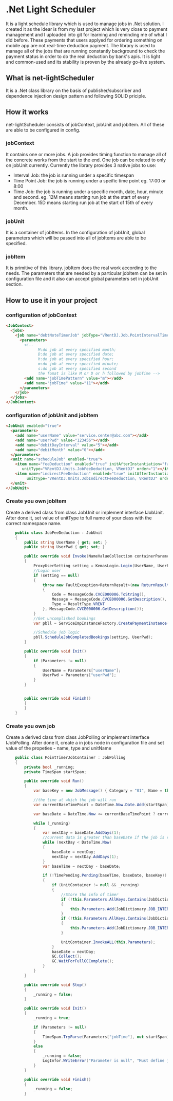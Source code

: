 # .Net Light Scheduler

It is a light schedule library which is used to manage jobs in .Net solution. I created it as the idear is from my last project which is very close to payment management and I uploaded into git for learning and reminding me of what I did before. These payments that users applyed for ordering something on mobile app are not real-time deduction payment. The library is used to manage all of the jobs that are running constantly background to check the payment status in order to do the real deduction by bank's apis. It is light and common-used and its stability is proven by the already go-live system. 
## What is net-lightScheduler
It is a .Net class library on the basis of publisher/subscriber and dependence injection design pattern and following SOLID priciple. 
## How it works
net-lightScheduler consists of jobContext, jobUnit and jobItem. All of these are able to be configured in config.
### jobContext
It contains one or more jobs. A job provides timing function to manage all of the concrete works from the start to the end. One job can be related to only on jobUnit currently.
Currently the library provides 3 native jobs to use:  
- Interval Job: the job is running under a specific timespan
- Time Point Job: the job is running under a speific time point eg. 17:00 or 8:00
- Time Job: the job is running under a specific month, date, hour, minute and second. eg. 12M means starting run job at the start of every December. 15D means starting run job at the start of 15th of every month.

### jobUnit
It is a container of jobItems. In the configuration of jobUnit, global parameters which will be passed into all of jobItems are able to be specified.

### jobItem
It is primitive of this library. jobItem does the real work according to the needs. The parameters that are needed by a particular jobItem can be set in configuration file and it also can accept global parameters set in jobUnit section.
## How to use it in your project
### configuration of jobContext
```html
<JobContext>
  <jobs>
    <job name="debtNoteTimerJob" jobType="VRentDJ.Job.PointIntervalTimerJobContainer, VRentDJ" unitName="debtNoteJob">
      <parameters>
        <!--
              M:do job at every specified month; 
              D:do job at every specified date; 
              h:do job at every specified hour; 
              m:do job at every specified minute; 
              s:do job at every specified second
              the fomat is like M or D or h followed by jobTime -->
        <add name="jobTimePattern" value="m"></add>
        <add name="jobTime" value="11"></add>
      </parameters>
    </job>
  </jobs>
</JobContext>
```
### configuration of jobUnit and jobItem
```html
<JobUnit enabled="true">
  <parameters>
    <add name="userName" value="service.center@abc.com"></add>
    <add name="userPwd" value="123456"></add>
    <add name="debitDayInterval" value="5"></add>
    <add name="debitMonth" value="0"></add>
  </parameters>
  <unit name="scheduleJob" enabled="true">
    <item name="feeDeduction" enabled="true" initAfterInstantiation="false"
       unitType="VRentDJ.Units.JobFeeDeduction, VRentDJ" order="1"></item>
    <item name="indirectFeeDeduction" enabled="true" initAfterInstantiation="false"
         unitType="VRentDJ.Units.JobIndirectFeeDeduction, VRentDJ" order="2"></item>
  </unit>
</JobUnit>
```
### Create you own jobItem
Create a derived class from class JobUnit or implement interface IJobUnit. After done it, set value of unitType to full name of your class with the correct namespace name. 
```C#
    public class JobFeeDeduction : JobUnit
    {
        public string UserName { get; set; }
        public string UserPwd { get; set; }

        public override void Invoke(NameValueCollection containerParameters = null)
        {
            ProxyUserSetting setting = KemasLogin.Login(UserName, UserPwd);
            //Login user
            if (setting == null)
            {
                throw new FaultException<ReturnResult>(new ReturnResult()
                {
                    Code = MessageCode.CVCE000006.ToString(),
                    Message = MessageCode.CVCE000006.GetDescription(),
                    Type = ResultType.VRENT
                }, MessageCode.CVCE000006.GetDescription());
            }
            //Get uncomplished bookings
            var pbll = ServiceImpInstanceFactory.CreatePaymentInstance(setting);

            //Schedule job logic
            pbll.ScheduleJobCompletedBookings(setting, UserPwd);
        }

        public override void Init()
        {
            if (Parameters != null)
            {
                UserName = Parameters["userName"];
                UserPwd = Parameters["userPwd"];
            }
        }


        public override void Finish()
        {
        }
    }
```
### Create you own job
Create a derived class from class JobPolling or implement interface IJobPolling. After done it, create a <job></job> in jobs node in configuration file and set value of the propeties - name, type and unitName
```C#
    public class PointTimerJobContainer : JobPolling
    {
        private bool _running;
        private TimeSpan startSpan;

        public override void Run()
        {
            var baseKey = new JobMessage() { Category = "01", Name = this.Name, BaseKey = Guid.NewGuid() };

            //the time at which the job will run
            var currentBaseTimePoint = DateTime.Now.Date.Add(startSpan);

            var baseDate = DateTime.Now <= currentBaseTimePoint ? currentBaseTimePoint.AddDays(-1) : currentBaseTimePoint;

            while (_running)
            {
                var nextDay = baseDate.AddDays(1);
                //current data is greater than baseDate if the job is running slowly 
                while (nextDay < DateTime.Now)
                {
                    baseDate = nextDay;
                    nextDay = nextDay.AddDays(1);
                }
                var baseTime = nextDay - baseDate;

                if (!TimePending.Pending(baseTime, baseDate, baseKey))
                {
                    if (UnitContainer != null && _running)
                    {
                        //Store the info of timer
                        if (!this.Parameters.AllKeys.Contains(JobDictionary.JOB_INTERNAL_TIMER_PATTERN))
                        {
                            this.Parameters.Add(JobDictionary.JOB_INTERNAL_TIMER_PATTERN, null);
                        }
                        if (!this.Parameters.AllKeys.Contains(JobDictionary.JOB_INTERNAL_TIMER_TIME))
                        {
                            this.Parameters.Add(JobDictionary.JOB_INTERNAL_TIMER_TIME, Parameters["jobTime"]);
                        }

                        UnitContainer.InvokeALL(this.Parameters);
                    }
                    baseDate = nextDay;
                    GC.Collect();
                    GC.WaitForFullGCComplete();
                }
            }
        }

        public override void Stop()
        {
            _running = false;
        }

        public override void Init()
        {
            _running = true;

            if (Parameters != null)
            {
                TimeSpan.TryParse(Parameters["jobTime"], out startSpan);
            }
            else
            {
                _running = false;
                LogInfor.WriteError("Parameter is null", "Must define jobTime", "Schedule job");
            }
        }

        public override void Finish()
        {
            _running = false;
        }
```
